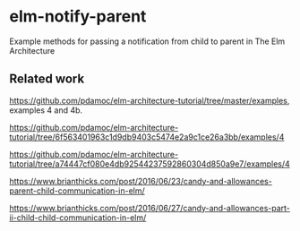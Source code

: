 # elm-notify-parent
Example methods for passing a notification from child to parent in The Elm Architecture

## Related work

https://github.com/pdamoc/elm-architecture-tutorial/tree/master/examples, examples 4 and 4b.

https://github.com/pdamoc/elm-architecture-tutorial/tree/6f563401963c1d9db9403c5474e2a9c1ce26a3bb/examples/4

https://github.com/pdamoc/elm-architecture-tutorial/tree/a74447cf080e4db92544237592860304d850a9e7/examples/4

https://www.brianthicks.com/post/2016/06/23/candy-and-allowances-parent-child-communication-in-elm/

https://www.brianthicks.com/post/2016/06/27/candy-and-allowances-part-ii-child-child-communication-in-elm/

